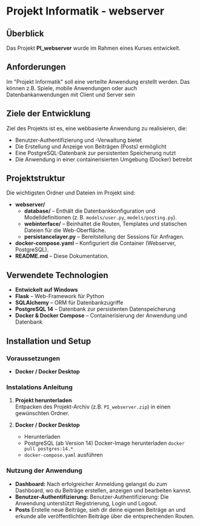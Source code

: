 # Projekt Informatik - webserver

## Überblick

Das Projekt **PI_webserver** wurde im Rahmen eines Kurses entwickelt. 

## Anforderungen

Im "Projekt Informatik" soll eine verteilte Anwendung erstellt werden. Das können z.B. Spiele, mobile Anwendungen oder auch Datenbankanwendungen mit Client und Server sein

## Ziele der Entwicklung
Ziel des Projekts ist es, eine webbasierte Anwendung zu realisieren, die:
- Benutzer-Authentifizierung und -Verwaltung bietet
- Die Erstellung und Anzeige von Beiträgen (Posts) ermöglicht
- Eine PostgreSQL-Datenbank zur persistenten Speicherung nutzt
- Die Anwendung in einer containerisierten Umgebung (Docker) betreibt


## Projektstruktur

Die wichtigsten Ordner und Dateien im Projekt sind:

- **webserver/**  
  - **database/** – Enthält die Datenbankkonfiguration und Modelldefinitionen (z. B. `models/user.py`, `models/posting.py`).
  - **webinterface/** – Beinhaltet die Routen, Templates und statischen Dateien für die Web-Oberfläche.
  - **persistancelayer.py** – Bereitstellung der Sessions für Anfragen.
- **docker-compose.yaml** – Konfiguriert die Container (Webserver, PostgreSQL).
- **README.md** – Diese Dokumentation.

## Verwendete Technologien

- **Entwickelt auf Windows**
- **Flask** – Web-Framework für Python
- **SQLAlchemy** – ORM für Datenbankzugriffe
- **PostgreSQL 14** – Datenbank zur persistenten Datenspeicherung
- **Docker & Docker Compose** – Containerisierung der Anwendung und Datenbank

## Installation und Setup

### Voraussetzungen

- **Docker / Docker Desktop**

### Instalations Anleitung

1. **Projekt herunterladen**  
   Entpacken des Projekt-Archiv (z.B. `PI_webserver.zip`) in einen gewünschten Ordner.

2. **Docker / Docker Desktop**
   - Herunterladen
   - PostgreSQL (ab Version 14) Docker-Image herunterladen 
   ``docker pull postgres:14.*`` 
   - ``docker-compose.yaml`` ausführen

### Nutzung der Anwendung 
- **Dashboard:**
Nach erfolgreicher Anmeldung gelangst du zum Dashboard, wo du Beiträge erstellen, anzeigen und bearbeiten kannst.
- **Benutzer-Authentifizierung:**
Benutzer-Authentifizierung:
Die Anwendung unterstützt Registrierung, Login und Logout.
- **Posts**
Erstelle neue Beiträge, sieh dir deine eigenen Beiträge an und erkunde alle veröffentlichten Beiträge über die entsprechenden Routen.